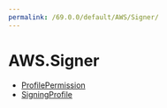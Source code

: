 ```yaml
---
permalink: /69.0.0/default/AWS/Signer/
---
```


# AWS.Signer



* [ProfilePermission](ProfilePermission.md)
* [SigningProfile](SigningProfile.md)